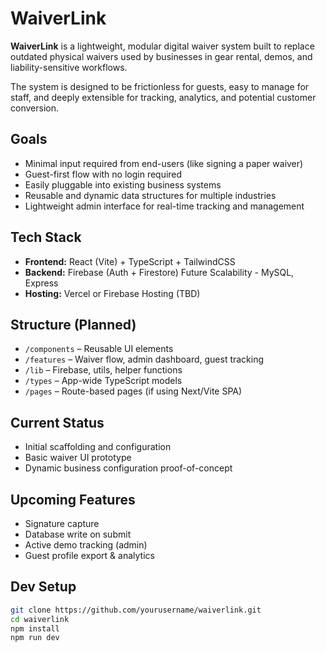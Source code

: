 # WaiverLink

**WaiverLink** is a lightweight, modular digital waiver system built to replace outdated physical waivers used by businesses in gear rental, demos, and liability-sensitive workflows.

The system is designed to be frictionless for guests, easy to manage for staff, and deeply extensible for tracking, analytics, and potential customer conversion.

## Goals

- Minimal input required from end-users (like signing a paper waiver)
- Guest-first flow with no login required
- Easily pluggable into existing business systems
- Reusable and dynamic data structures for multiple industries
- Lightweight admin interface for real-time tracking and management

## Tech Stack

- **Frontend:** React (Vite) + TypeScript + TailwindCSS
- **Backend:** Firebase (Auth + Firestore) Future Scalability - MySQL, Express
- **Hosting:** Vercel or Firebase Hosting (TBD)

## Structure (Planned)

- `/components` – Reusable UI elements  
- `/features` – Waiver flow, admin dashboard, guest tracking  
- `/lib` – Firebase, utils, helper functions  
- `/types` – App-wide TypeScript models  
- `/pages` – Route-based pages (if using Next/Vite SPA)

## Current Status

- Initial scaffolding and configuration
- Basic waiver UI prototype
- Dynamic business configuration proof-of-concept

## Upcoming Features

- Signature capture
- Database write on submit
- Active demo tracking (admin)
- Guest profile export & analytics

## Dev Setup

```bash
git clone https://github.com/yourusername/waiverlink.git
cd waiverlink
npm install
npm run dev
